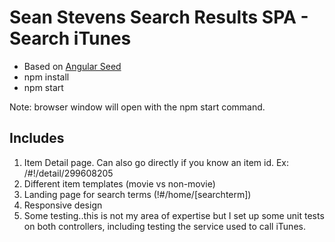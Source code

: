 # Sean Stevens Search Results SPA - Search iTunes
* Based on [Angular Seed](https://github.com/angular/angular-seed)
* npm install
* npm start

Note: browser window will open with the npm start command.

## Includes
1. Item Detail page. Can also go directly if you know an item id. Ex: /#!/detail/299608205
1. Different item templates (movie vs non-movie)
1. Landing page for search terms (!#/home/[searchterm])
1. Responsive design
1. Some testing..this is not my area of expertise but I set up some unit tests on both controllers, including testing the service used to call iTunes.
